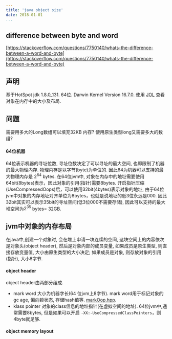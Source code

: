 ```yaml
---
title: 'java object size'
date: 2018-01-01
...
```


## difference between byte and word

[https://stackoverflow.com/questions/7750140/whats-the-difference-between-a-word-and-byte](https://stackoverflow.com/questions/7750140/whats-the-difference-between-a-word-and-byte)

## 声明

基于HotSpot jdk 1.8.0_131. 64位. Darwin Kernel Version 16.7.0.
使用 [JOL](http://openjdk.java.net/projects/code-tools/jol/) 查看对象在内存中的大小及布局.

## 问题

需要用多大的Long数组可以填充32KB 内存? 使用原生类型long又需要多大的数组?

#### 64位机器

64位表示机器的寻址位数, 寻址位数决定了可以寻址的最大空间, 也即限制了机器的最大物理内存. 物理内存是以字节(byte)为单位的. 因此64为机器可以支持的最大物理内存是 $2^{64}$ bytes.
在64位jvm中, 对象在内存中的地址需要使用64bit(8bytes)表示，因此对象的引用(指针)需要8bytes.
开启指针压缩(UseCompressedOops)后，可以使用32bit(4bytes)表示对象的地址, 由于64位jvm中对象的内存地址对齐单位为8bytes，也就是说地址的低3位永远是000. 因此32bit其实可以表示35bit的寻址空间(低3位000不需要存储), 因此可以支持的最大堆空间为$2^{35}$ bytes= 32GB.

## jvm中对象的内存布局

在java中,创建一个对象时, 会在堆上申请一块连续的空间, 这块空间上的内容依次是对象头(object header), 然后是对象内部的成员变量, 如果成员是原生类型, 则直接存放变量值, 大小由原生类型的大小决定; 如果成员是对象, 则存放对象的引用(指针), 大小8字节.

#### object header

object header由两部分组成.
- mark word
  大小为机器字长(64 位jvm上8字节). mark word用于标记对象的gc age, 偏向锁状态, 存储hash值等. [markOop.hpp](http://hg.openjdk.java.net/jdk8/jdk8/hotspot/file/87ee5ee27509/src/share/vm/oops/markOop.hpp).
- klass pointer
  对象的class信息的地址指针(在虚拟空间的地址). 64位jvm中,通常需要8bytes, 但是如果可以开启 `-XX:-UseCompressedClassPointers`，则4byte就足够.

#### object memory layout
